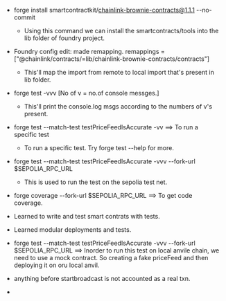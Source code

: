 
- forge install smartcontractkit/chainlink-brownie-contracts@1.1.1 --no-commit
    - Using this command we can install the smartcontracts/tools into the lib folder of foundry project.

- Foundry config edit: made remapping. remappings = ["@chainlink/contracts/=lib/chainlink-brownie-contracts/contracts"]
    - This'll map the import from remote to local import that's present in lib folder.

- forge test -vvv [No of v = no.of console messges.]
    - This'll print the console.log msgs according to the numbers of v's present.

- forge test --match-test testPriceFeedIsAccurate -vv ==> To run a specific test
    - To run a specific test. Try forge test --help for more.
    
- forge test --match-test testPriceFeedIsAccurate -vvv --fork-url $SEPOLIA_RPC_URL
    - This is used to run the test on the sepolia test net.

- forge coverage --fork-url $SEPOLIA_RPC_URL ==> To get code coverage.

- Learned to write and test smart contrats with tests.

- Learned modular deployments and tests.

- forge test --match-test testPriceFeedIsAccurate -vvv --fork-url $SEPOLIA_RPC_URL ==> Inorder to run this test on local anvile chain, we need to use a mock contract. So creating a fake priceFeed and then deploying it on oru local anvil.

- anything before startbroadcast is not accounted as a real txn.

- 